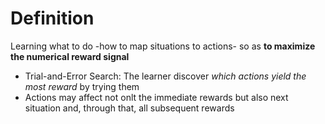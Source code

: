 # Definition
Learning what to do -how to map situations to actions- so as **to maximize the numerical reward signal**
- Trial-and-Error Search: The learner discover *which actions yield the most reward* by trying them
- Actions may affect not onlt the immediate rewards but also next situation and, through that, all subsequent rewards




